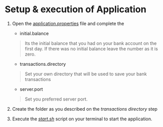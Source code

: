 # Setup & execution of Application

1. Open the [application.properties](../config/application.properties) file and complete the 
    - initial.balance 
    > Its the initial balance that you had on your bank account on the first day. 
    > If there was no initial balance leave the number as it is zero.
    - transactions.directory
    > Set your own directory that will be used to save your bank transactions
    - server.port
    > Set you preferred server port. 
    
2. Create the folder as you described on the *transactions directory* step

3. Execute the *[start.sh](../bin/start.sh)* script on your terminal to start the application.